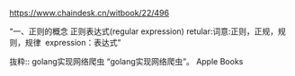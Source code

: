 https://www.chaindesk.cn/witbook/22/496


“一、正则的概念
正则表达式(regular expression) ​ retular:词意:正则，正规，规则，规律 ​ expression：表达式”

抜粋:: golang实现网络爬虫  “golang实现网络爬虫”。 Apple Books  
